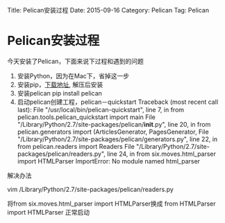 Title: Pelican安装过程
Date: 2015-09-16
Category: Pelican
Tag: Pelican

# Pelican安装过程 #

今天安装了Pelican，下面来说下过程和遇到的问题

1. 安装Python，因为在Mac下，省掉这一步
2. 安装pip，[下载地址](https://pypi.python.org/packages/source/p/pip/pip-7.1.2.tar.gz#md5=3823d2343d9f3aaab21cf9c917710196), 解压后安装
3. 安装pelican
	pip install pelican
4. 启动pelican创建工程，pelican－quickstart
Traceback (most recent call last):
  File "/usr/local/bin/pelican-quickstart", line 7, in <module>
    from pelican.tools.pelican_quickstart import main
  File "/Library/Python/2.7/site-packages/pelican/__init__.py", line 20, in <module>
    from pelican.generators import (ArticlesGenerator, PagesGenerator,
  File "/Library/Python/2.7/site-packages/pelican/generators.py", line 22, in <module>
    from pelican.readers import Readers
  File "/Library/Python/2.7/site-packages/pelican/readers.py", line 24, in <module>
    from six.moves.html_parser import HTMLParser
ImportError: No module named html_parser

解决办法

vim /Library/Python/2.7/site-packages/pelican/readers.py

将from six.moves.html_parser import HTMLParser换成 from HTMLParser import HTMLParser
正常启动